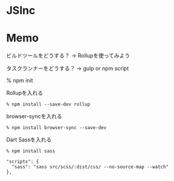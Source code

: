 # JSInc

# Memo

ビルドツールをどうする？ → Rollupを使ってみよう


タスクランナーをどうする？ → gulp or npm script

% npm init


Rollupを入れる
```
% npm install --save-dev rollup

```
browser-syncを入れる
```
% npm install browser-sync --save-dev
```

Dart Sassを入れる
```
% npm install sass
```

```
"scripts": {
  "sass": "sass src/scss/:dist/css/ --no-source-map --watch"
},
```